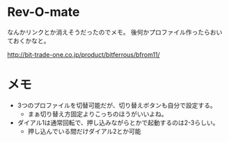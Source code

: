 # Rev-O-mate

なんかリンクとか消えそうだったのでメモ。
後何かプロファイル作ったらおいておくかなと。

http://bit-trade-one.co.jp/product/bitferrous/bfrom11/

# メモ

* 3つのプロファイルを切替可能だが、切り替えボタンも自分で設定する。
    * まぁ切り替え方固定よりこっちのほうがいいよね。
* ダイアル1は通常回転で、押し込みながらとかで起動するのは2-3らしい。
    * 押し込んでいる間だけダイアル2とか可能

